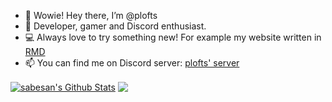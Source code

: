 - 👋 Wowie! Hey there, I’m @plofts
- 👀 Developer, gamer and Discord enthusiast.
- 💻 Always love to try something new! For example my website written in [RMD](https://plofts.github.io/plofts-website/)
- 📫 You can find me on Discord server: [plofts' server](https://discord.gg/xn3cKJvcNE)

<a href="https://github.com/plofts">
<img align="center" alt="sabesan's Github Stats" src="https://github-readme-stats.codestackr.vercel.app/api?username=plofts&show_icons=true&hide_border=true&count_private=true&include_all_commits=true&theme=radical" /></a>

<a href="https://github.com/plofts">
  <img align="center" src="https://github-readme-stats.anuraghazra1.vercel.app/api/top-langs/?username=plofts&layout=compact&theme=radical" />
</a>
